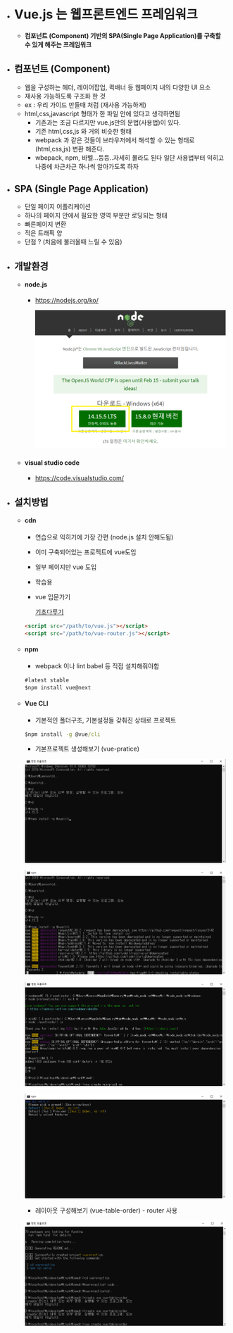 



- # Vue.js 는 웹프론트엔드 프레임워크

  

  - #### 컴포넌트 (Component) 기반의 SPA(Single Page Application)를 구축할 수 있게 해주는 프레임워크



- ## 컴포넌트 (Component)

  

  - 웹을 구성하는 헤더, 레이어팝업, 퀵배너 등 웹페이지 내의 다양한 UI 요소
  - 재사용 가능하도록 구조화 한 것
  - ex : 우리  가이드 만들때 처럼 (재사용 가능하게)
  - html,css,javascript 형태가 한 파일 안에 있다고 생각하면됨 
    - 기존과는 조금 다르지만 vue.js만의 문법(사용법)이 있다.
    - 기존 html,css,js 와 거의 비슷한 형태 
    - webpack 과 같은 것들이 브라우저에서 해석할 수 있는 형태로(html,css,js) 변환 해준다.  
    - wbepack, npm, 바벨...등등..자세히 몰라도 된다 일단 사용법부터 익히고 나중에 차근차근 하나씩 알아가도록 하자



- ## SPA (Single Page Application)

  

  - 단일 페이지 어플리케이션
  - 하나의 페이지 안에서 필요한 영역 부분만 로딩되는 형태
  - 빠른페이지 변환
  - 적은 트래픽 양
  - 단점 ? (처음에 불러올때 느릴 수 있음)





- ## 개발환경 

  

  - #### node.js

    - https://nodejs.org/ko/

      ![](https://github.com/jewdri-kim/vue.js/blob/master/vue1/img/nodejs.png)

  - #### visual studio code

    - https://code.visualstudio.com/



- ## 설치방법 

  

  - #### cdn

    - 연습으로 익히기에 가장 간편 (node.js 설치 안해도됨)

    - 이미 구축되어있는 프로젝트에 vue도입

    - 일부 페이지만 vue 도입

    - 학습용 

    - vue 입문가기 

      [기초다루기](https://github.com/jewdri-kim/vue.js/tree/master/vue2)

    ```html
    <script src="/path/to/vue.js"></script>
    <script src="/path/to/vue-router.js"></script>
    ```

  

  - #### npm

    - webpack 이나 lint babel 등 직접 설치해줘야함 

    ```cmd
    #latest stable
    $npm install vue@next
    ```

  

  - #### Vue CLI

    - 기본적인 폴더구조, 기본설정들 갖춰진 상태로 프로젝트 

    ```cmd
    $npm install -g @vue/cli
    ```

    

    - 기본프로젝트 생성해보기 (vue-pratice)

    ![](https://github.com/jewdri-kim/vue.js/blob/master/vue1/img/vue2.png)

    ![](https://github.com/jewdri-kim/vue.js/blob/master/vue1/img/vue3.png)

    ![](https://github.com/jewdri-kim/vue.js/blob/master/vue1/img/vue5.png)

    ![](https://github.com/jewdri-kim/vue.js/blob/master/vue1/img/vue6.png)

    

    - 레이아웃 구성해보기 (vue-table-order) - router 사용

    ![](https://github.com/jewdri-kim/vue.js/blob/master/vue1/img/vue8.png)

















































